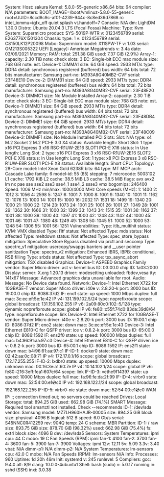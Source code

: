 System:    Host: sakura Kernel: 5.8.0-55-generic x86_64 bits: 64 compiler: N/A 
           parameters: BOOT_IMAGE=/boot/vmlinuz-5.8.0-55-generic root=UUID=8ccd9c9c-af0f-4239-944c-8c8ed36d7868 ro 
           intel_iommu=igfx_off quiet splash vt.handoff=7 
           Console: N/A dm: LightDM 1.30.0 Distro: Ubuntu 20.04.3 LTS (Focal Fossa) 
Machine:   Type: Kvm System: Supermicro product: SYS-5019P-WTR v: 0123456789 serial: E263776X1501304 Chassis: type: 1 
           v: 0123456789 serial: C8150LK12P20098 
           Mobo: Supermicro model: X11SPW-TF v: 1.03 serial: OM213S005322 UEFI [Legacy]: American Megatrends v: 3.4a 
           date: 03/09/2021 
Memory:    RAM: total: 251.38 GiB used: 7.37 GiB (2.9%) 
           Array-1: capacity: 2.30 TiB note: check slots: 3 EC: Single-bit ECC max module size: 768 GiB note: est. 
           Device-1: DIMMA1 size: 64 GiB speed: 2933 MT/s type: DDR4 detail: synchronous registered (buffered) 
           bus width: 64 bits total: 72 bits manufacturer: Samsung part-no: M393A8G40MB2-CVF serial: 23F48E10 
           Device-2: DIMMB1 size: 64 GiB speed: 2933 MT/s type: DDR4 detail: synchronous registered (buffered) 
           bus width: 64 bits total: 72 bits manufacturer: Samsung part-no: M393A8G40MB2-CVF serial: 23F48E20 
           Device-3: DIMMC1 size: No Module Installed 
           Array-2: capacity: 2.30 TiB note: check slots: 3 EC: Single-bit ECC max module size: 768 GiB note: est. 
           Device-1: DIMMD1 size: 64 GiB speed: 2933 MT/s type: DDR4 detail: synchronous registered (buffered) 
           bus width: 64 bits total: 72 bits manufacturer: Samsung part-no: M393A8G40MB2-CVF serial: 23F48DB4 
           Device-2: DIMME1 size: 64 GiB speed: 2933 MT/s type: DDR4 detail: synchronous registered (buffered) 
           bus width: 64 bits total: 72 bits manufacturer: Samsung part-no: M393A8G40MB2-CVF serial: 23F48C09 
           Device-3: DIMMF1 size: No Module Installed 
PCI Slots: Slot: N/A type: x4 M.2 Socket 2 M.2 PCI-E 3.0 X4 status: Available length: Short 
           Slot: 1 type: x16 PCI Express 3 x16 RSC-R1UW-2E16 SLOT1 PCI-E X16 status: In Use length: Long 
           Slot: 2 type: x16 PCI Express 3 x16 RSC-R1UW-2E16 SLOT2 PCI-E X16 status: In Use length: Long 
           Slot: 1 type: x8 PCI Express 3 x8 RSC-R1UW-E8R SLOT1 PCI-E X8 status: Available length: Short 
CPU:       Topology: 28-Core model: Intel Xeon Gold 6238R bits: 64 type: MT MCP arch: Cascade Lake family: 6 model-id: 55 (85) 
           stepping: 7 microcode: 5003102 L1 cache: 1792 KiB L2 cache: 38.5 MiB L3 cache: 38.5 MiB 
           flags: avx avx2 lm nx pae sse sse2 sse3 sse4_1 sse4_2 ssse3 vmx bogomips: 246400 
           Speed: 1006 MHz min/max: 1000/4000 MHz Core speeds (MHz): 1: 1400 2: 1012 3: 1056 4: 2598 5: 1247 6: 1001 7: 1000 
           8: 1001 9: 1340 10: 1001 11: 1162 12: 1076 13: 1000 14: 1001 15: 1000 16: 2032 17: 1531 18: 1499 19: 1340 20: 1000 
           21: 1000 22: 1214 23: 1073 24: 1001 25: 1001 26: 1001 27: 1049 28: 1001 29: 1362 30: 1666 31: 1000 32: 1399 
           33: 1043 34: 1515 35: 1001 36: 1162 37: 1001 38: 1000 39: 1000 40: 1097 41: 1000 42: 1248 43: 1142 44: 1000 
           45: 1001 46: 1001 47: 1380 48: 1249 49: 1308 50: 1045 51: 1000 52: 1000 53: 1248 54: 1306 55: 1001 56: 1251 
           Vulnerabilities: Type: itlb_multihit status: KVM: VMX disabled 
           Type: l1tf status: Not affected 
           Type: mds status: Not affected 
           Type: meltdown status: Not affected 
           Type: spec_store_bypass mitigation: Speculative Store Bypass disabled via prctl and seccomp 
           Type: spectre_v1 mitigation: usercopy/swapgs barriers and __user pointer sanitization 
           Type: spectre_v2 mitigation: Enhanced IBRS, IBPB: conditional, RSB filling 
           Type: srbds status: Not affected 
           Type: tsx_async_abort mitigation: TSX disabled 
Graphics:  Device-1: ASPEED Graphics Family vendor: Super Micro driver: ast v: kernel bus ID: 03:00.0 chip ID: 1a03:2000 
           Display: server: X.org 1.20.13 driver: modesetting unloaded: fbdev,vesa tty: 141x67 
           Message: Advanced graphics data unavailable for root. 
Audio:     Message: No Device data found. 
Network:   Device-1: Intel Ethernet X722 for 10GBASE-T vendor: Super Micro driver: i40e v: 2.8.20-k port: 3000 bus ID: 19:00.0 
           chip ID: 8086:37d2 
           IF: eno1 state: up speed: 1000 Mbps duplex: full mac: 3c:ec:ef:5e:1e:42 
           IP v4: 131.159.102.5/24 type: noprefixroute scope: global broadcast: 131.159.102.255 
           IP v6: 2a09:80c0:102::5/128 type: dynamic noprefixroute scope: global 
           IP v6: fe80::c55f:74d0:83da:39d8/64 type: noprefixroute scope: link 
           Device-2: Intel Ethernet X722 for 10GBASE-T vendor: Super Micro driver: i40e v: 2.8.20-k port: 3000 bus ID: 19:00.1 
           chip ID: 8086:37d2 
           IF: eno2 state: down mac: 3c:ec:ef:5e:1e:43 
           Device-3: Intel Ethernet E810-C for QSFP driver: ice v: 0.8.2-k port: 3000 bus ID: 65:00.0 chip ID: 8086:1592 
           IF: ens2f0 state: up speed: 100000 Mbps duplex: full mac: b4:96:91:aa:97:c0 
           Device-4: Intel Ethernet E810-C for QSFP driver: ice v: 0.8.2-k port: 3000 bus ID: 65:00.1 chip ID: 8086:1592 
           IF: ens2f1 state: down mac: b4:96:91:aa:97:c1 
           IF-ID-1: docker0 state: down mac: 02:42:aa:0c:08:71 
           IP v4: 172.17.0.1/16 scope: global broadcast: 172.17.255.255 
           IF-ID-2: lxdbr0 state: up speed: 10000 Mbps duplex: unknown mac: 00:16:3e:a1:60:7e 
           IP v4: 10.14.102.1/24 scope: global 
           IP v6: fe80::216:3eff:fea1:607e/64 scope: link 
           IF-ID-3: vethe9f14397 state: up speed: 10000 Mbps duplex: full mac: fa:96:fe:da:2f:99 
           IF-ID-4: virbr0 state: down mac: 52:54:00:e1:cd:c0 
           IP v4: 192.168.122.1/24 scope: global broadcast: 192.168.122.255 
           IF-ID-5: virbr0-nic state: down mac: 52:54:00:e1:cd:c0 
           WAN IP: ;; connection timed out; no servers could be reached 
Drives:    Local Storage: total: 894.25 GiB used: 662.98 GiB (74.1%) 
           SMART Message: Required tool smartctl not installed. Check --recommends 
           ID-1: /dev/sda vendor: Samsung model: MZ7LH960HAJR-00005 size: 894.25 GiB block size: physical: 4096 B 
           logical: 512 B speed: 6.0 Gb/s serial: S45NNC0R412259 rev: 904Q temp: 24 C scheme: MBR 
Partition: ID-1: / raw size: 893.75 GiB size: 878.70 GiB (98.32%) used: 662.98 GiB (75.4%) fs: ext4 block size: 4096 B 
           dev: /dev/sda5 
Sensors:   System Temperatures: ipmi cpu: 44 C mobo: 19 C 
           Fan Speeds (RPM): ipmi fan-1: 4100 fan-2: 3700 fan-4: 3600 fan-5: 3900 fan-7: 3900 
           Voltages: ipmi 12v: 12.11 5v: 5.09 3.3v: 3.40 vbat: N/A dimm-p1: N/A dimm-p2: N/A 
           System Temperatures: lm-sensors cpu: 42.0 C mobo: N/A 
           Fan Speeds (RPM): lm-sensors N/A 
Info:      Processes: 960 Uptime: 1d 20h 46m Init: systemd v: 245 runlevel: 5 Compilers: gcc: 9.4.0 alt: 8/9 
           clang: 10.0.0-4ubuntu1 Shell: bash (sudo) v: 5.0.17 running in: sshd (SSH) inxi: 3.0.38 
